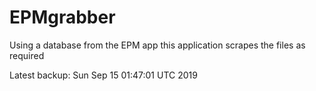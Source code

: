 # EPMgrabber
Using a database from the EPM app this application scrapes the files as required


Latest backup: Sun Sep 15 01:47:01 UTC 2019
